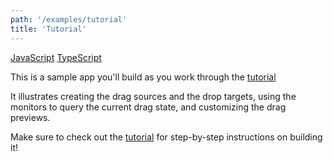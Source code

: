 ```yaml
---
path: '/examples/tutorial'
title: 'Tutorial'
---
```


[JavaScript](https://github.com/react-dnd/react-dnd/tree/gh-pages/examples_js/00-chessboard/)
[TypeScript](https://github.com/react-dnd/react-dnd/tree/master/packages/examples/src/00-chessboard/)

This is a sample app you'll build as you work through the [tutorial](/docs/tutorial)

It illustrates creating the drag sources and the drop targets, using
the monitors to query the current drag state, and customizing the drag
previews.

<chessboard></chessboard>

Make sure to check out the [tutorial](/docs/tutorial) for step-by-step instructions on building it!
